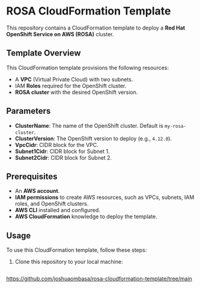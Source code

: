 # ROSA CloudFormation Template

This repository contains a CloudFormation template to deploy a **Red Hat OpenShift Service on AWS (ROSA)** cluster.

## Template Overview

This CloudFormation template provisions the following resources:

- A **VPC** (Virtual Private Cloud) with two subnets.
- IAM **Roles** required for the OpenShift cluster.
- **ROSA cluster** with the desired OpenShift version.

## Parameters

- **ClusterName**: The name of the OpenShift cluster. Default is `my-rosa-cluster`.
- **ClusterVersion**: The OpenShift version to deploy (e.g., `4.12.0`).
- **VpcCidr**: CIDR block for the VPC.
- **Subnet1Cidr**: CIDR block for Subnet 1.
- **Subnet2Cidr**: CIDR block for Subnet 2.

## Prerequisites

- An **AWS account**.
- **IAM permissions** to create AWS resources, such as VPCs, subnets, IAM roles, and OpenShift clusters.
- **AWS CLI** installed and configured.
- **AWS CloudFormation** knowledge to deploy the template.

## Usage

To use this CloudFormation template, follow these steps:

1. Clone this repository to your local machine:
   ```bash
https://github.com/joshuaombasa/rosa-cloudformation-template/tree/main
